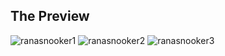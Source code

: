 ## The Preview
![ranasnooker1](https://github.com/user-attachments/assets/70fab6bc-c1ad-451d-b534-82ec2d1d5581)
![ranasnooker2](https://github.com/user-attachments/assets/acd3bb2c-de5f-484d-8ce1-d8e338471d38)
![ranasnooker3](https://github.com/user-attachments/assets/b3c86aa7-cc26-4ec0-976d-3a64d78b20e8)
